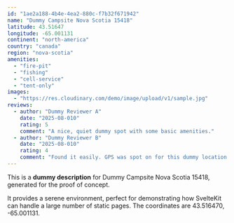 ```yaml
---
id: "1ae2a188-4b4e-4ea2-880c-f7b32f671942"
name: "Dummy Campsite Nova Scotia 15418"
latitude: 43.51647
longitude: -65.001131
continent: "north-america"
country: "canada"
region: "nova-scotia"
amenities:
  - "fire-pit"
  - "fishing"
  - "cell-service"
  - "tent-only"
images:
  - "https://res.cloudinary.com/demo/image/upload/v1/sample.jpg"
reviews:
  - author: "Dummy Reviewer A"
    date: "2025-08-010"
    rating: 5
    comment: "A nice, quiet dummy spot with some basic amenities."
  - author: "Dummy Reviewer B"
    date: "2025-08-010"
    rating: 4
    comment: "Found it easily. GPS was spot on for this dummy location."
---
```


This is a **dummy description** for Dummy Campsite Nova Scotia 15418, generated for the proof of concept.

It provides a serene environment, perfect for demonstrating how SvelteKit can handle a large number of static pages. The coordinates are 43.516470, -65.001131.
